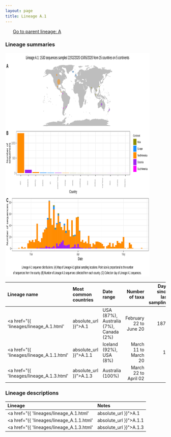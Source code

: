 ```yaml
---
layout: page
title: Lineage A.1
---
```




<p>
<ul class="actions small">
	 <a href="{{ 'lineages/lineage_A.html' | absolute_url }}" class="button special fit">Go to parent lineage: A</a>
</ul>
</p>
<h3> Lineage summaries</h3>

<img src="../assets/images/A.1.svg" alt="A.1 lineage summary figure" width="90%" height="700px" />


| Lineage name | Most common countries | Date range | Number of taxa |  Days since last sampling | Known Travel | Recall value |
|:-----|:-----|:-------|-------:|-------:|:---------|--------:|
| <a href="{{ 'lineages/lineage_A.1.html' | absolute_url }}">A.1</a> | USA (87%), Australia (7%), Canada (2%) | February 22 to June 20 | 1875 | 45 |  | 0.994 |
| <a href="{{ 'lineages/lineage_A.1.1.html' | absolute_url }}">A.1.1</a> | Iceland (92%), USA (8%) | March 11 to March 20 | 12 | 137 |  | 0.667 |
| <a href="{{ 'lineages/lineage_A.1.3.html' | absolute_url }}">A.1.3</a> | Australia (100%) | March 22 to April 02 | 8 | 124 |  | 0.000 |

<h3>Lineage descriptions</h3>

| Lineage | Notes |
|:-----|:-----|
| <a href="{{ 'lineages/lineage_A.1.html' | absolute_url }}">A.1</a> | A North American lineage (BS=16) |
| <a href="{{ 'lineages/lineage_A.1.1.html' | absolute_url }}">A.1.1</a> | Iceland lineage (BS=94) |
| <a href="{{ 'lineages/lineage_A.1.3.html' | absolute_url }}">A.1.3</a> | Australian lineage (BS=100) |

